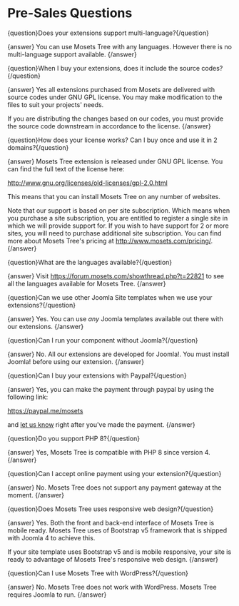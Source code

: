 # Pre-Sales Questions

{question}Does your extensions support multi-language?{/question}

{answer}
You can use Mosets Tree with any languages. However there is no multi-language support available.
{/answer}

{question}When I buy your extensions, does it include the source codes?{/question}

{answer}
Yes all extensions purchased from Mosets are delivered with source codes under GNU GPL license. You may make modification to the files to suit your projects' needs.

If you are distributing the changes based on our codes, you must provide the source code downstream in accordance to the license.
{/answer}

{question}How does your license works? Can I buy once and use it in 2 domains?{/question}

{answer}
Mosets Tree extension is released under GNU GPL license. You can find the full text of the license here:

http://www.gnu.org/licenses/old-licenses/gpl-2.0.html

This means that you can install Mosets Tree on any number of websites.

Note that our support is based on per site subscription. Which means when you purchase a site subscription, you are entitled to register a single site in which we will provide support for. If you wish to have support for 2 or more sites, you will need to purchase additional site subscription. You can find more about Mosets Tree's pricing at http://www.mosets.com/pricing/.
{/answer}

{question}What are the languages available?{/question}

{answer}
Visit https://forum.mosets.com/showthread.php?t=22821 to see all the languages available for Mosets Tree.
{/answer}

{question}Can we use other Joomla Site templates when we use your extensions?{/question}

{answer}
Yes. You can use _any_ Joomla templates available out there with our extensions.
{/answer}

{question}Can I run your component without Joomla?{/question}

{answer}
No. All our extensions are developed for Joomla!. You must install Joomla! before using our extension.
{/answer}

{question}Can I buy your extensions with Paypal?{/question}

{answer}
Yes, you can make the payment through paypal by using the following link:

https://paypal.me/mosets
 
and [let us know](https://www.mosets.com/contact/) right after you've made the payment.
{/answer}

{question}Do you support PHP 8?{/question}

{answer}
Yes, Mosets Tree is compatible with PHP 8 since version 4.
{/answer}

{question}Can I accept online payment using your extension?{/question}

{answer}
No. Mosets Tree does not support any payment gateway at the moment.
{/answer}


{question}Does Mosets Tree uses responsive web design?{/question}

{answer}
Yes. Both the front and back-end interface of Mosets Tree is mobile ready. Mosets Tree uses of Bootstrap v5 framework that is shipped with Joomla 4 to achieve this.

If your site template uses Bootstrap v5 and is mobile responsive, your site is ready to advantage of Mosets Tree's responsive web design.
{/answer}

{question}Can I use Mosets Tree with WordPress?{/question}

{answer}
No. Mosets Tree does not work with WordPress. Mosets Tree requires Joomla to run. 
{/answer}


